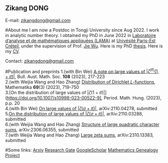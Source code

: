 ## Zikang DONG
E-mail: zikangdong@gmail.com


#About me
I am now a Postdoc in Tongji University since Aug 2022. I work in analytic number theory. I obtained my PhD in June 2022 in [Laboratoire d’analyse et de mathématiques appliquées (LAMA)](https://lama.u-pem.fr/) at [Univésité Paris-Est Créteil](https://www.u-pec.fr/), under the supervision of Prof. [Jie Wu](https://lama.u-pem.fr/membres/wu.jie). Here is my PhD [thesis](https://www.theses.fr/s211943). Here is my [CV](https://github.com/zikangdong/zikangdong.github.io/blob/gh-pages/CV-en.pdf).

Contact: zikangdong@gmail.com
 
#Publication and preprints
1.(with Bin Wei) [A note on large values of $|\zeta^{(\ell)}(1+it)|$](https://doi.org/10.1017/S0004972722001605),  Bull. Aust. Math. Soc. **108** (2023), 217-223   
2.(with Weijia Wang and Hao Zhang) [Distribution of Dirichlet $L$-functions](https://doi.org/10.1112/mtk.12205),  Mathematika **69**(3) (2023), 719-750    
3.[On the distribution of large values of $|\zeta(1+it)|$](https://doi.org/10.1007/s10998-023-00522-9],   Period. Math. Hung. (2023), p.p. 20  
4.(with Bin Wei) [On large values of $|\zeta(\sigma+it)|$](https://arxiv.org/abs/2110.04278),  arXiv:2110.04278, submitted   
5.[On the distribution of large values of $|\zeta(\sigma+it)|$](https://arxiv.org/abs/2110.03288), arXiv:2110.03288, submitted  
6.(with Weijia Wang and Hao Zhang) [Structure of large quadratic character sums](https://arxiv.org/abs/2306.06355), arXiv:2306.06355,  submitted  
7.(with Weijia Wang and Hao Zhang) [Large zeta sums](https://arxiv.org/abs/2310.13383), arXiv:2310.13383, submitted  



#Some links: 
[Arxiv](https://arxiv.org/search/?query=zikang+dong&searchtype=all&abstracts=show&order=-announced_date_first&size=50) [Research Gate](https://arxiv.org/search/?query=zikang+dong&searchtype=all&abstracts=show&order=-announced_date_first&size=50) [GoogleScholar](https://scholar.google.com/citations?hl=zh-CN&user=HSSpfrEAAAAJ) [Mathematics Genealogy Project](https://www.mathgenealogy.org/id.php?id=294426)
